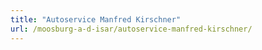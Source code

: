 ```yaml
---
title: "Autoservice Manfred Kirschner"
url: /moosburg-a-d-isar/autoservice-manfred-kirschner/
---
```

